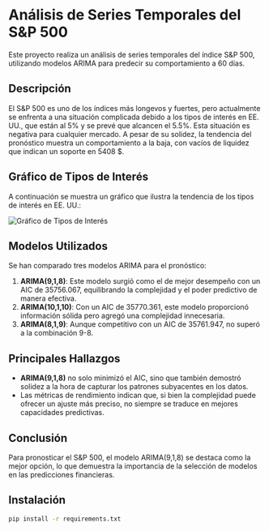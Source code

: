 # Análisis de Series Temporales del S&P 500

Este proyecto realiza un análisis de series temporales del índice S&P 500, utilizando modelos ARIMA para predecir su comportamiento a 60 días.

## Descripción

El S&P 500 es uno de los índices más longevos y fuertes, pero actualmente se enfrenta a una situación complicada debido a los tipos de interés en EE. UU., que están al 5% y se prevé que alcancen el 5.5%. Esta situación es negativa para cualquier mercado. A pesar de su solidez, la tendencia del pronóstico muestra un comportamiento a la baja, con vacíos de liquidez que indican un soporte en 5408 $.

## Gráfico de Tipos de Interés

A continuación se muestra un gráfico que ilustra la tendencia de los tipos de interés en EE. UU.:

![Gráfico de Tipos de Interés](URL_DEL_GRÁFICO)

## Modelos Utilizados

Se han comparado tres modelos ARIMA para el pronóstico:

1. **ARIMA(9,1,8)**: Este modelo surgió como el de mejor desempeño con un AIC de 35756.067, equilibrando la complejidad y el poder predictivo de manera efectiva.
2. **ARIMA(10,1,10)**: Con un AIC de 35770.361, este modelo proporcionó información sólida pero agregó una complejidad innecesaria.
3. **ARIMA(8,1,9)**: Aunque competitivo con un AIC de 35761.947, no superó a la combinación 9-8.

## Principales Hallazgos

- **ARIMA(9,1,8)** no solo minimizó el AIC, sino que también demostró solidez a la hora de capturar los patrones subyacentes en los datos.
- Las métricas de rendimiento indican que, si bien la complejidad puede ofrecer un ajuste más preciso, no siempre se traduce en mejores capacidades predictivas.

## Conclusión

Para pronosticar el S&P 500, el modelo ARIMA(9,1,8) se destaca como la mejor opción, lo que demuestra la importancia de la selección de modelos en las predicciones financieras.

## Instalación

```bash
pip install -r requirements.txt

